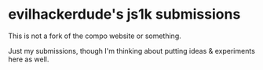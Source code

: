 evilhackerdude's js1k submissions
=================================

This is not a fork of the compo website or something.

Just my submissions, though I'm thinking about putting ideas & experiments
here as well.

